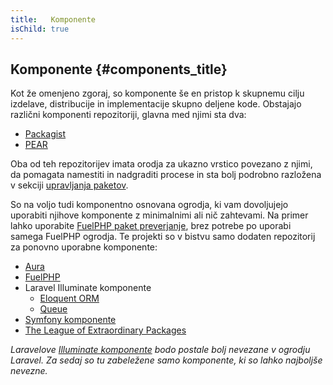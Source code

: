 ```yaml
---
title:   Komponente
isChild: true
---
```


## Komponente {#components_title}

Kot že omenjeno zgoraj, so komponente še en pristop k skupnemu cilju izdelave, distribucije in implementacije skupno deljene kode. Obstajajo
različni komponenti repozitoriji, glavna med njimi sta dva:

* [Packagist](/#composer_in_packagist)
* [PEAR](/#pear)

Oba od teh repozitorijev imata orodja za ukazno vrstico povezano z njimi, da pomagata namestiti in nadgraditi procese in sta bolj
podrobno razložena v sekciji [upravljanja paketov][dm].

So na voljo tudi komponentno osnovana ogrodja, ki vam dovoljujejo uporabiti njihove komponente z minimalnimi ali nič zahtevami. Na primer
lahko uporabite [FuelPHP paket preverjanje][fuelval], brez potrebe po uporabi samega FuelPHP ogrodja. Te projekti so v bistvu
samo dodaten repozitorij za ponovno uporabne komponente:

  [dm]: /#upravljanje_odvisnosti
  [fuelval]: https://github.com/fuelphp/validation

* [Aura](http://auraphp.github.com/)
* [FuelPHP](https://github.com/fuelphp)
* Laravel Illuminate komponente
  * [Eloquent ORM](https://github.com/illuminate/database)
  * [Queue](https://github.com/illuminate/queue)
* [Symfony komponente](http://symfony.com/doc/current/components/index.html)
* [The League of Extraordinary Packages](http://thephpleague.com/)

_Laravelove [Illuminate komponente](https://github.com/illuminate) bodo postale bolj nevezane v ogrodju Laravel.
Za sedaj so tu zabeležene samo komponente, ki so lahko najboljše nevezne._
